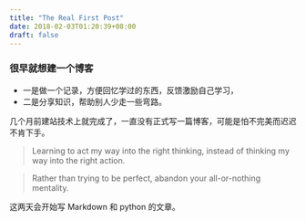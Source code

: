 ```yaml
---
title: "The Real First Post"
date: 2018-02-03T01:20:39+08:00
draft: false
---
```

### 很早就想建一个博客
- 一是做一个记录，方便回忆学过的东西，反馈激励自己学习，  
- 二是分享知识，帮助别人少走一些弯路。

几个月前建站技术上就完成了，一直没有正式写一篇博客，可能是怕不完美而迟迟不肯下手。

>Learning to act my way into the right thinking, instead of thinking my way into the right action.

>Rather than trying to be perfect, abandon your all-or-nothing mentality.

这两天会开始写 Markdown 和 python 的文章。